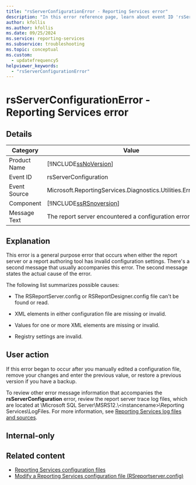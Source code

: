 ```yaml
---
title: "rsServerConfigurationError - Reporting Services error"
description: "In this error reference page, learn about event ID 'rsServerConfigurationError': The report server encountered a configuration error."
author: kfollis
ms.author: kfollis
ms.date: 09/25/2024
ms.service: reporting-services
ms.subservice: troubleshooting
ms.topic: conceptual
ms.custom:
  - updatefrequency5
helpviewer_keywords:
  - "rsServerConfigurationError"
---
```

# rsServerConfigurationError - Reporting Services error
    
## Details  
  
|Category|Value|  
|-|-|  
|Product Name|[!INCLUDE[ssNoVersion](../../includes/ssnoversion-md.md)]|  
|Event ID|rsServerConfiguration|  
|Event Source|Microsoft.ReportingServices.Diagnostics.Utilities.ErrorStrings|  
|Component|[!INCLUDE[ssRSnoversion](../../includes/ssrsnoversion-md.md)]|  
|Message Text|The report server encountered a configuration error.|  
  
## Explanation  
 This error is a general purpose error that occurs when either the report server or a report authoring tool has invalid configuration settings. There's a second message that usually accompanies this error. The second message states the actual cause of the error.  
  
 The following list summarizes possible causes:  
  
-   The RSReportServer.config or RSReportDesigner.config file can't be found or read.  
  
-   XML elements in either configuration file are missing or invalid.  
  
-   Values for one or more XML elements are missing or invalid.  
  
-   Registry settings are invalid.  
  
## User action  
 If this error began to occur after you manually edited a configuration file, remove your changes and enter the previous value, or restore a previous version if you have a backup.  
  
 To review other error message information that accompanies the **rsServerConfiguration** error, review the report server trace log files, which are located at \Microsoft SQL Server\MSRS12.\\&lt;instancename&gt;\Reporting Services\LogFiles. For more information, see [Reporting Services log files and sources](../../reporting-services/report-server/reporting-services-log-files-and-sources.md).  
  
## Internal-only  
  
## Related content

- [Reporting Services configuration files](../../reporting-services/report-server/reporting-services-configuration-files.md)
- [Modify a Reporting Services configuration file &#40;RSreportserver.config&#41;](../../reporting-services/report-server/modify-a-reporting-services-configuration-file-rsreportserver-config.md)
